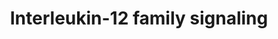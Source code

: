 ---
authors:
- ReactomeTeam
description: Interleukin-12 (IL-12) is a heterodimer of interleukin-12 subunit alpha
  (IL12A, IL-12p35) and interleukin-12 subunit beta (IL12B, IL-12p40). It is a potent
  immunoregulatory cytokine involved in the generation of cell mediated immunity to
  intracellular pathogens. It is produced by antigen presenting cells, including dendritic
  cells, macrophages/monocytes, neutrophils and some B cells (D'Andrea et al. 1992,
  Kobayashi et al.1989, Heufler et al.1996). It enhances the cytotoxic activity of
  natural killer (NK) cells and cytotoxic T cells, stimulating proliferation of activated
  NK and T cells and induces production of interferon gamma (IFN gamma) by these cells
  (Stern et al. 1990). IL-12 also plays an important role in immunomodulation by promoting
  cell mediated immunity through induction of a class 1 T helper cell (Th1) immune
  response.  IL-12 may contribute to immunopathological conditions such as rheumatoid
  arthritis (McIntyre et al. 1996). The receptor for IL-12 is a heterodimer of IL-12Rbeta1
  (IL12RB1) and IL-12Rbeta2 (IL12RB2), both highly homologous to Interleukin-6 receptor
  subunit beta (IL6ST,gp130). Each has an extracellular ligand binding domain, a transmembrane
  domain and a cytosolic domain containing box 1 and box 2 sequences that mediate
  binding of Janus family tyrosine kinases (JAKs). IL-12 binding is believed to bring
  about the heterodimerization and generation of a high affinity receptor complex
  capable of signal transduction. In this model, receptor dimerization leads to juxtaposition
  of the cytosolic domains and subsequent tyrosine phosphorylation and activation
  of JAK2 and TYK2. These activated kinases, in turn, tyrosine phosphorylate and activate
  several members of the signal transducer and activator of transcription (STAT) family,
  mainly STAT4, while also STAT1, STAT3 and STAT5 have been reported to be activated
  (Bacon et al. 1995, Jacobson et al. 1995, Yu et al. 1996, Gollob et al.1995). The
  STATs translocate to the nucleus to activate transcription of several genes, including
  IFN gamma. The production of IFN gamma has a pleiotropic effect in the cell, stimulating
  production of molecules important to cell mediated immunity. In particular, IFN
  gamma stimulates production of more IL-12 and sets up a positive regulation loop
  between IL-12 signaling and IFN gamma (Chan et al. 1991). The importance of IL-12
  for this loop is demonstrated by IL-12 and STAT4 knockout mice that are severely
  compromised in IFN-gamma production (Kaplan et al. 1996; Magram et al. 1996), as
  well as by patients with IL12B mutations that are severely compromised in IFN-gamma
  production (Altare et al.1998).  View original pathway at [http://www.reactome.org/PathwayBrowser/#DIAGRAM=447115
  Reactome].
last-edited: 2021-01-25
organisms:
- Homo sapiens
redirect_from:
- /index.php/Pathway:WP4052
- /instance/WP4052
revision: null
schema-jsonld:
- '@context': https://schema.org/
  '@id': https://wikipathways.github.io/pathways/WP4052.html
  '@type': Dataset
  creator:
    '@type': Organization
    name: WikiPathways
  description: Interleukin-12 (IL-12) is a heterodimer of interleukin-12 subunit alpha
    (IL12A, IL-12p35) and interleukin-12 subunit beta (IL12B, IL-12p40). It is a potent
    immunoregulatory cytokine involved in the generation of cell mediated immunity
    to intracellular pathogens. It is produced by antigen presenting cells, including
    dendritic cells, macrophages/monocytes, neutrophils and some B cells (D'Andrea
    et al. 1992, Kobayashi et al.1989, Heufler et al.1996). It enhances the cytotoxic
    activity of natural killer (NK) cells and cytotoxic T cells, stimulating proliferation
    of activated NK and T cells and induces production of interferon gamma (IFN gamma)
    by these cells (Stern et al. 1990). IL-12 also plays an important role in immunomodulation
    by promoting cell mediated immunity through induction of a class 1 T helper cell
    (Th1) immune response.  IL-12 may contribute to immunopathological conditions
    such as rheumatoid arthritis (McIntyre et al. 1996). The receptor for IL-12 is
    a heterodimer of IL-12Rbeta1 (IL12RB1) and IL-12Rbeta2 (IL12RB2), both highly
    homologous to Interleukin-6 receptor subunit beta (IL6ST,gp130). Each has an extracellular
    ligand binding domain, a transmembrane domain and a cytosolic domain containing
    box 1 and box 2 sequences that mediate binding of Janus family tyrosine kinases
    (JAKs). IL-12 binding is believed to bring about the heterodimerization and generation
    of a high affinity receptor complex capable of signal transduction. In this model,
    receptor dimerization leads to juxtaposition of the cytosolic domains and subsequent
    tyrosine phosphorylation and activation of JAK2 and TYK2. These activated kinases,
    in turn, tyrosine phosphorylate and activate several members of the signal transducer
    and activator of transcription (STAT) family, mainly STAT4, while also STAT1,
    STAT3 and STAT5 have been reported to be activated (Bacon et al. 1995, Jacobson
    et al. 1995, Yu et al. 1996, Gollob et al.1995). The STATs translocate to the
    nucleus to activate transcription of several genes, including IFN gamma. The production
    of IFN gamma has a pleiotropic effect in the cell, stimulating production of molecules
    important to cell mediated immunity. In particular, IFN gamma stimulates production
    of more IL-12 and sets up a positive regulation loop between IL-12 signaling and
    IFN gamma (Chan et al. 1991). The importance of IL-12 for this loop is demonstrated
    by IL-12 and STAT4 knockout mice that are severely compromised in IFN-gamma production
    (Kaplan et al. 1996; Magram et al. 1996), as well as by patients with IL12B mutations
    that are severely compromised in IFN-gamma production (Altare et al.1998).  View
    original pathway at [http://www.reactome.org/PathwayBrowser/#DIAGRAM=447115 Reactome].
  keywords:
  - ' The identified upregulated proteins are:  BOLA2, PSME2,  MTAP, CA1,  GSTA2,  RALA,  CNN2,  CFL1,  TCP1,  HNRNPDL,  MIF,  AIP,  SOD1,
    PPIA and  PDCD4.<br>And the identified downregulated proteins are:<br>ANXA2, RPLP0,
    CAPZA1, SOD2, SNRPA1, LMNB1, LCP1, HSPA9, SERPINB2, HNRNPF, TALDO1, PAK2, TCP1,
    HNRNPA2B1, MSN, PITPNA, ARF1, SOD2, ANXA2, CDC42, RAP1B and GSTO1.'
  - (TYK2)
  - 2xIL12B
  - 2xIL27RA
  - 2xp-Y693-STAT4:IL12A:IL12B:IL12RB1:p-Y800-IL12RB2:p-Y-TYK2:p-JAK2
  - ADP
  - ATP
  - CANX
  - 'CANX '
  - CANX:EBI3
  - CANX:EBI3:IL12A
  - CANX:EBI3:IL27
  - CRLF1
  - 'CRLF1 '
  - CRLF1:IL27
  - EBI3
  - 'EBI3 '
  - EBI3 gene
  - 'EBI3 gene '
  - Gene and protein
  - IL-35:(IL6ST:JAK1:JAK2) dimer
  - IL-35:(IL6ST:p-JAK1:p-JAK2) dimer
  - 'IL-35:(IL6ST:p-JAK1:p-JAK2) dimer: STAT1'
  - IL-35:(IL6ST:p-JAK1:p-JAK2) dimer:p-STAT1
  - IL-35:IL27RA:p-JAK1:IL12RB2:p-JAK2:p-STAT1:p-STAT3
  - IL12A
  - 'IL12A '
  - IL12A gene
  - 'IL12A gene '
  - IL12A:EBI3
  - IL12A:IL12B
  - IL12A:IL12B:IL12RB1:p-Y-TYK2:IL12RB2:p-JAK2
  - IL12A:IL12B:IL12RB1:p-Y800-IL12RB2:p-Y-TYK2:p-JAK2
  - IL12A:IL12B:IL12RB1:p-Y800-IL12RB2:p-Y-TYK2:p-JAK2:2xSTAT4
  - IL12A:IL12RB1:TYK2:IL12B:IL12RB2:JAK2
  - IL12B
  - 'IL12B '
  - IL12B:IL23A
  - IL12RB1
  - 'IL12RB1 '
  - IL12RB1:TYK2
  - IL12RB1:TYK2:IL12RB2:JAK2
  - IL12RB2
  - 'IL12RB2 '
  - IL12RB2:JAK2
  - IL23A
  - 'IL23A '
  - IL23A:IL12B:IL12RB1:p-TYK2:IL23R:p-JAK2
  - IL23A:IL12B:IL12RB1:p-TYK2:p-Y-IL23R:p-JAK2
  - IL23A:IL12B:IL12RB1:p-TYK2:p-Y-IL23R:p-JAK2:STAT3
  - IL23A:IL12B:IL12RB1:p-TYK2:p-Y-IL23R:p-JAK2:STAT3:STAT4
  - IL23A:IL12B:IL12RB1:p-TYK2:p-Y-IL23R:p-JAK2:p-Y705-STAT3:p-Y693-STAT4
  - IL23A:IL12B:IL23R:JAK2:IL12RB1:TYK2
  - IL23R
  - 'IL23R '
  - IL23R:JAK2
  - IL27
  - 'IL27 '
  - IL27:EBI3
  - IL27:EBI3:IL27RA:JAK1:IL6ST:JAK1,JAK2,(TYK2)
  - IL27:EBI3:IL27RA:p-JAK1:IL6ST:p-JAK1,p-JAK2,p-TYK2
  - IL27:EBI3:p-Y611-IL27RA:p-JAK1:p-Y-IL6ST:p-JAK1,p-JAK2,p-TYK2
  - IL27:EBI3:p-Y611-IL27RA:p-JAK1:p-Y-IL6ST:p-JAK1,p-JAK2,p-Y-TYK2:STAT1:STAT3
  - IL27RA
  - 'IL27RA '
  - IL27RA:JAK1
  - IL35
  - IL35:(IL12RB2:JAK2
  - IL35:(IL12RB2:p-JAK2) dimer
  - IL35:(IL12RB2:p-JAK2) dimer:STAT4
  - IL35:(IL12RB2:p-JAK2) dimer:p-STAT4
  - IL35:(IL6ST:p-JAK1:p-JAK2:p-TYK2) dimer
  - IL35:IL27RA:JAK1:IL12RB2:JAK2
  - IL35:IL27RA:p-JAK1:IL12RB2:p-JAK2
  - IL35:IL27RA:p-JAK1:IL12RB2:p-JAK2:STAT1:STAT3
  - IL35:IL6ST:JAK1:IL12RB2:JAK2
  - IL35:IL6ST:p-JAK1:IL12RB2:p-JAK2
  - IL35:IL6ST:p-JAK1:IL12RB2:p-JAK2:STAT1:STAT4
  - IL35:IL6ST:p-JAK1:IL12RB2:p-JAK2:p-STAT1:p-STAT4
  - IL6ST
  - 'IL6ST '
  - IL6ST:JAK1, JAK2,
  - Interleukin-12
  - JAK-STAT signaling
  - JAK1
  - 'JAK1 '
  - JAK1, JAK2, (TYK2)
  - JAK2
  - 'JAK2 '
  - P4HB
  - STAT1
  - 'STAT1 '
  - STAT3
  - 'STAT3 '
  - STAT4
  - 'STAT4 '
  - TYK2
  - 'TYK2 '
  - VAMP7
  - Y963-STAT4 dimer
  - after
  - dimer)
  - expression by
  - 'p-JAK1 '
  - 'p-JAK2 '
  - p-STAT1
  - 'p-STAT1 '
  - p-STAT1:p-STAT4
  - p-STAT3
  - 'p-STAT3 '
  - p-STAT4
  - 'p-STAT4 '
  - 'p-TYK2 '
  - 'p-Y-IL23R '
  - 'p-Y-IL6ST '
  - 'p-Y-TYK2 '
  - 'p-Y611-IL27RA '
  - p-Y693-STAT4
  - 'p-Y693-STAT4 '
  - p-Y693-STAT4 dimer
  - p-Y693-STAT4:p-Y701-STAT1
  - p-Y693-STAT4:p-Y701-STAT1:EBI3 gene
  - p-Y693-STAT4:p-Y701-STAT1:IL12A gene
  - p-Y701-STAT1
  - 'p-Y701-STAT1 '
  - p-Y701-STAT1:p-Y705-STAT3
  - p-Y701-STAT1:p-Y705-STAT3:IL27:EBI3:p-Y611-IL27RA:p-JAK1:p-Y-IL6ST:p-JAK1,p-JAK2,p-TYK2
  - p-Y705-STAT3
  - 'p-Y705-STAT3 '
  - p-Y705-STAT3:p-Y693-STAT4
  - 'p-Y800-IL12RB2 '
  - sIL27RA
  - stimulation
  license: CC0
  name: Interleukin-12 family signaling
seo: CreativeWork
title: Interleukin-12 family signaling
wpid: WP4052
---